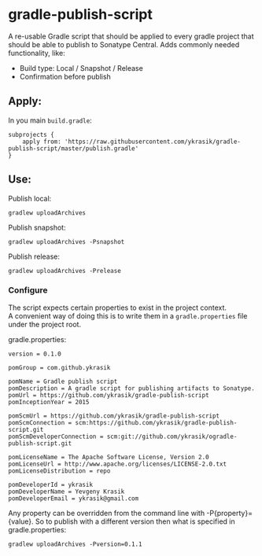 # gradle-publish-script 
A re-usable Gradle script that should be applied to every gradle project that should be able to publish to Sonatype Central.
Adds commonly needed functionality, like:
* Build type: Local / Snapshot / Release
* Confirmation before publish

## Apply:
In you main ```build.gradle```:

```
subprojects {
    apply from: 'https://raw.githubusercontent.com/ykrasik/gradle-publish-script/master/publish.gradle'
}
```

## Use:
Publish local:
```
gradlew uploadArchives
```

Publish snapshot:
```
gradlew uploadArchives -Psnapshot
```

Publish release:
```
gradlew uploadArchives -Prelease
```

### Configure
The script expects certain properties to exist in the project context.  
A convenient way of doing this is to write them in a ```gradle.properties``` file under the project root.

gradle.properties:

```
version = 0.1.0

pomGroup = com.github.ykrasik

pomName = Gradle publish script
pomDescription = A gradle script for publishing artifacts to Sonatype.
pomUrl = https://github.com/ykrasik/gradle-publish-script
pomInceptionYear = 2015

pomScmUrl = https://github.com/ykrasik/gradle-publish-script
pomScmConnection = scm:https://github.com/ykrasik/gradle-publish-script.git
pomScmDeveloperConnection = scm:git://github.com/ykrasik/ogradle-publish-script.git

pomLicenseName = The Apache Software License, Version 2.0
pomLicenseUrl = http://www.apache.org/licenses/LICENSE-2.0.txt
pomLicenseDistribution = repo

pomDeveloperId = ykrasik
pomDeveloperName = Yevgeny Krasik
pomDeveloperEmail = ykrasik@gmail.com
```

Any property can be overridden from the command line with -P{property}={value}.
So to publish with a different version then what is specified in gradle.properties:
```
gradlew uploadArchives -Pversion=0.1.1
```